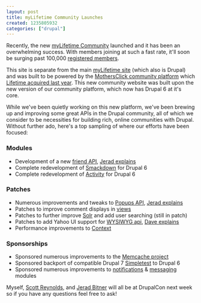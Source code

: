 ```yaml
--- 
layout: post
title: myLifetime Community Launches
created: 1235805932
categories: ["drupal"]
---
```

Recently, the new <a href="http://community.mylifetime.com/">myLifetime Community</a> launched and it has been an overwhelming success. With members joining at such a fast rate, it'll soon be surging past 100,000 <a href="http://community.mylifetime.com/community/members">registered members</a>.

This site is separate from the main <a href="http://www.mylifetime.com">myLifetime site</a> (which also is Drupal) and was built to be powered by the <a href="http://www.mothersclick.com">MothersClick community platform</a> which  <a href="http://tedserbinski.com/mothersclick-acquired-by-lifetime-networks/">Lifetime acquired last year</a>. This new community website was built upon the new version of our community platform, which now has Drupal 6 at it's core. 

While we've been quietly working on this new platform, we've been brewing up and improving some great APIs in the Drupal community, all of which we consider to be necessities for building rich, online communities with Drupal. Without further ado, here's a top sampling of where our efforts have been focused:

### Modules
* Development of a new <a href="http://drupal.org/project/flag_friend">friend API</a>, <a href="http://sirkitree.net/node/17">Jerad explains</a>
* Complete redevelopment of <a href="http://drupal.org/project/smackdown">Smackdown</a> for Drupal 6
* Complete redevelopment of <a href="http://drupal.org/project/activity">Activity</a> for Drupal 6

### Patches
* Numerous improvements and tweaks to <a href="http://drupal.org/project/popups">Popups API</a>, <a href="http://sirkitree.net/node/19">Jerad explains</a>
* Patches to improve comment displays in <a href="http://drupal.org/project/views">views</a>
* Patches to further improve <a href="http://drupal.org/project/apachesolr">Solr</a> and add user searching (still in patch)
* Patches to add Yahoo UI support for <a href="http://drupal.org/project/wysiwyg">WYSIWYG api</a>, <a href="http://thethisorthat.com/review/best-drupal-wysiwyg-editors">Dave explains</a>
* Performance improvements to <a href="http://drupal.org/project/context">Context</a>

### Sponsorships
* Sponsored numerous improvements to the <a href="http://drupal.org/project/memcache">Memcache project</a>
* Sponsored backport of compatible Drupal 7 <a href="http://drupal.org/project/simpletest">Simpletest</a> to Drupal 6
* Sponsored numerous improvements to <a href="http://drupal.org/project/notifications">notifications</a> & <a href="http://drupal.org/project/messaging">messaging</a> modules


Myself, <a href="http://scottreynolds.us/">Scott Reynolds</a>, and <a href="http://www.sirkitree.net/">Jerad Bitner</a> will all be at DrupalCon next week so if you have any questions feel free to ask!
